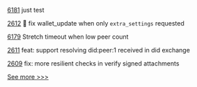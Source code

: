 
[6181](https://github.com/hyperledger/besu/pull/6181) just test

[2612](https://github.com/hyperledger/aries-cloudagent-python/pull/2612) :bug: fix wallet_update when only `extra_settings` requested

[6179](https://github.com/hyperledger/besu/pull/6179) Stretch timeout when low peer count

[2611](https://github.com/hyperledger/aries-cloudagent-python/pull/2611) feat: support resolving did:peer:1 received in did exchange

[2609](https://github.com/hyperledger/aries-cloudagent-python/pull/2609) fix: more resilient checks in verify signed attachments


[See more >>>](https://start-here.hyperledger.org/pull-requests)
